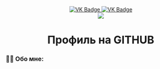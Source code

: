 <div id="badges" align="center">
  <a href= "https://vk.com/3inker">
    <img src = "https://img.shields.io/badge/VK-blue?style=for-the-bagde&logo=VK&logoColor=white" alt="VK Badge"/>
  </a>
  
  <a href= "https://mail.google.com/mail/u/2/#inbox">
    <img src = "https://img.shields.io/badge/EMAIL-red?style=for-the-badge&logo=Gmail&logoColor=white" alt="VK Badge"/>
  </a>
</div>

<div id="viewprof" align="center" >
  <img src="https://komarev.com/ghpvc/?username=3inker&style=flat-square&color=blue" alt""/>  
</div>

<div id="heythere" align="center">
<h1> Профиль на GITHUB </h1>
</div>

### 👨‍💻 Обо мне:
